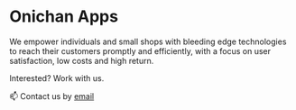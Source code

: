 # Onichan Apps

We empower individuals and small shops with bleeding edge technologies to reach their customers promptly and efficiently,
with a focus on user satisfaction, low costs and high return.

Interested? Work with us.

📫 Contact us by <a href="mailto:goussasalexander@gmail.com">email</a>
